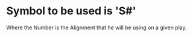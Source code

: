 # Symbol to be used is 'S#'
Where the Number is the Alignment that he will be using on a given play. 